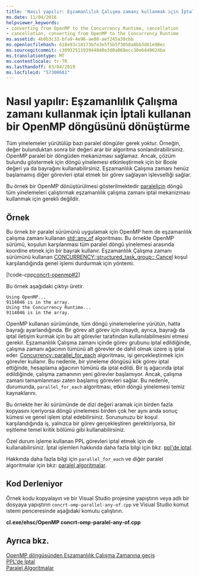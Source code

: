 ```yaml
---
title: 'Nasıl yapılır: Eşzamanlılık Çalışma zamanı kullanmak için İptali kullanan bir OpenMP döngüsünü dönüştürme'
ms.date: 11/04/2016
helpviewer_keywords:
- converting from OpenMP to the Concurrency Runtime, cancellation
- cancellation, converting from OpenMP to the Concurrency Runtime
ms.assetid: 4b0b3c33-bfa9-4e96-ae08-aef245a39cbb
ms.openlocfilehash: 618e93c18173bfe3e5f5b5f3058a8bb3d61e98ec
ms.sourcegitcommit: c3093251193944840e3d0a068ecc30e6449624ba
ms.translationtype: MT
ms.contentlocale: tr-TR
ms.lasthandoff: 03/04/2019
ms.locfileid: "57300681"
---
```

# <a name="how-to-convert-an-openmp-loop-that-uses-cancellation-to-use-the-concurrency-runtime"></a>Nasıl yapılır: Eşzamanlılık Çalışma zamanı kullanmak için İptali kullanan bir OpenMP döngüsünü dönüştürme

Tüm yinelemeler yürütülüp bazı paralel döngüler gerek yoktur. Örneğin, değer bulunduktan sonra bir değeri arar bir algoritma sonlandırabilirsiniz. OpenMP paralel bir döngüden mekanizması sağlamaz. Ancak, çözüm bulundu göstermek için döngü yinelemesi etkinleştirmek için bir Boole değeri ya da bayrağını kullanabilirsiniz. Eşzamanlılık Çalışma zamanı henüz başlamamış diğer görevleri iptal etmek bir görev sağlayan işlevselliği sağlar.

Bu örnek bir OpenMP dönüştürülmesi gösterilmektedir [paralel](../../parallel/concrt/how-to-use-parallel-invoke-to-write-a-parallel-sort-routine.md#parallel)[için](../../parallel/openmp/reference/for-openmp.md) döngü tüm yinelemeleri çalıştırmak eşzamanlılık çalışma zamanı iptal mekanizması kullanmak için gerekli değildir.

## <a name="example"></a>Örnek

Bu örnek bir paralel sürümünü uygulamak için OpenMP hem de eşzamanlılık çalışma zamanı kullanan [std::any_of](../../standard-library/algorithm-functions.md#any_of) algoritması. Bu örnekte OpenMP sürümü, koşulun karşılanması tüm paralel döngü yinelemesi arasında koordine etmek için bir bayrak kullanır. Eşzamanlılık Çalışma zamanı sürümünü kullanan [CONCURRENCY::structured_task_group:: Cancel](reference/structured-task-group-class.md#cancel) koşul karşılandığında genel işlemi durdurmak için yöntemi.

[!code-cpp[concrt-openmp#2](../../parallel/concrt/codesnippet/cpp/convert-an-openmp-loop-that-uses-cancellation_1.cpp)]

Bu örnek aşağıdaki çıktıyı üretir.

```Output
Using OpenMP...
9114046 is in the array.
Using the Concurrency Runtime...
9114046 is in the array.
```

OpenMP kullanan sürümünde, tüm döngü yinelemelerine yürütün, hatta bayrağı ayarlandığında. Bir görev alt görev için olsaydı, ayrıca, bayrağı da iptal iletişim kurmak için bu alt görevler tarafından kullanılabilmesini etmesi gerekir. Eşzamanlılık Çalışma zamanı içinde görev grubunu iptal edildiğinde, çalışma zamanı ağacının tümünü alt görevler de dahil olmak üzere iş iptal eder. [Concurrency::parallel_for_each](reference/concurrency-namespace-functions.md#parallel_for_each) algoritması, işi gerçekleştirmek için görevler kullanır. Bu nedenle, bir yineleme döngüsü kök görev iptal ettiğinde, hesaplama ağacının tümünü da iptal edildi. Bir iş ağacında iptal edildiğinde, çalışma zamanının yeni görevler başlamıyor. Ancak, çalışma zamanı tamamlanması zaten başlamış görevleri sağlar. Bu nedenle, durumunda, `parallel_for_each` algoritması, etkin döngü yinelemesi temiz kaynaklarını.

Bu örnekte her iki sürümünde de dizi değeri aramak için birden fazla kopyasını içeriyorsa döngü yinelemesi birden çok her aynı anda sonuç kümesi ve genel işlem iptal edebilirsiniz. Sorununuzu bir koşul karşılandığında iş, yalnızca bir görev gerçekleştiren gerektiriyorsa, bir eşitleme temel kritik bölümü gibi kullanabilirsiniz.

Özel durum işleme kullanan PPL görevleri iptal etmek için de kullanabilirsiniz. İptal işlemleri hakkında daha fazla bilgi için bkz. [ppl'de iptal](cancellation-in-the-ppl.md).

Hakkında daha fazla bilgi için `parallel_for_each` ve diğer paralel algoritmalar için bkz: [paralel algoritmalar](../../parallel/concrt/parallel-algorithms.md).

## <a name="compiling-the-code"></a>Kod Derleniyor

Örnek kodu kopyalayın ve bir Visual Studio projesine yapıştırın veya adlı bir dosyaya yapıştırın `concrt-omp-parallel-any-of.cpp` ve Visual Studio komut istemi penceresinde aşağıdaki komutu çalıştırın.

**cl.exe/ehsc/OpenMP concrt-omp-paralel-any-of.cpp**

## <a name="see-also"></a>Ayrıca bkz.

[OpenMP döngüsünden Eşzamanlılık Çalışma Zamanına geçiş](../../parallel/concrt/migrating-from-openmp-to-the-concurrency-runtime.md)<br/>
[PPL'de İptal](cancellation-in-the-ppl.md)<br/>
[Paralel Algoritmalar](../../parallel/concrt/parallel-algorithms.md)
